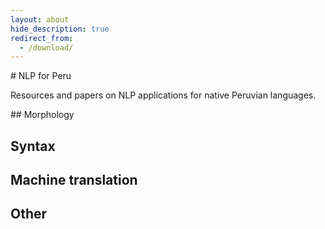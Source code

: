 ```yaml
---
layout: about
hide_description: true
redirect_from:
  - /download/
---
```


# NLP for Peru

Resources and papers on NLP applications for native Peruvian languages.

## Morphology

## Syntax

## Machine translation

## Other
